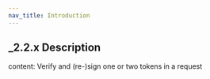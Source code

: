 ```yaml
---
nav_title: Introduction
---
```


## _2.2.x Description

content: Verify and (re-)sign one or two tokens in a request
